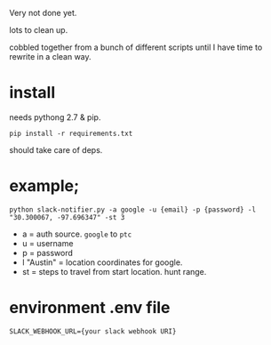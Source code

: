 Very not done yet.  

lots to clean up.  

cobbled together from a bunch of different scripts until I have time to rewrite in a clean way.

# install

needs pythong 2.7 & pip.

`pip install -r requirements.txt`

should take care of deps. 

# example;

`python slack-notifier.py -a google -u {email} -p {password} -l "30.300067, -97.696347" -st 3`

 - a = auth source. `google` to `ptc`
 - u = username
 - p = password
 - l "Austin" = location coordinates for google.
 - st = steps to travel from start location.  hunt range.

# environment .env file

    SLACK_WEBHOOK_URL={your slack webhook URI}
